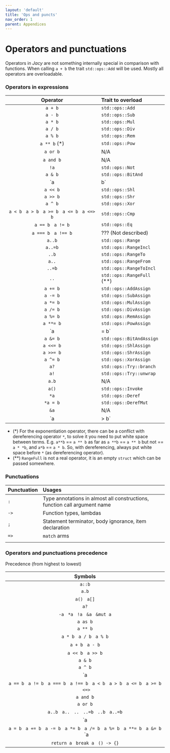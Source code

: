 ```yaml
---
layout: 'default'
title: 'Ops and puncts'
nav_order: 1
parent: Appendices
---
```


# Operators and punctuations

Operators in _Jacy_ are not something internally special in comparison with
functions. When calling `a + b` the trait `std::ops::Add` will be used. Mostly
all operators are overloadable.

### Operators in expressions

| Operator | Trait to overload |
| :------: | :---------------- |
| `a + b` | `std::ops::Add` |
| `a - b` | `std::ops::Sub` |
| `a * b` | `std::ops::Mul` |
| `a / b` | `std::ops::Div` |
| `a % b` | `std::ops::Rem` |
| `a ** b` (\*) | `std::ops::Pow` |
| `a or b` | N/A |
| `a and b` | N/A |
| `!a` | `std::ops::Not` |
| `a & b` | `std::ops::BitAnd` |
| `a | b` | `std::ops::BitOr` |
| `a << b` | `std::ops::Shl` |
| `a >> b` | `std::ops::Shr` |
| `a ^ b` | `std::ops::Xor` |
| `a < b` &nbsp; `a > b` &nbsp; `a >= b` &nbsp; `a <= b` &nbsp; `a <=> b` | `std::ops::Cmp` |
| `a == b` &nbsp; `a != b` | `std::ops::Eq` |
| `a === b` &nbsp; `a !== b` | ??? (Not described) |
| `a..b` | `std::ops::Range` |
| `a..=b` | `std::ops::RangeIncl` |
| `..b` | `std::ops::RangeTo` |
| `a..` | `std::ops::RangeFrom` |
| `..=b` | `std::ops::RangeToIncl` |
| `..` | `std::ops::RangeFull` (\*\*) |
| `a += b` | `std::ops::AddAssign` |
| `a -= b` | `std::ops::SubAssign` |
| `a *= b` | `std::ops::MulAssign` |
| `a /= b` | `std::ops::DivAssign` |
| `a %= b` | `std::ops::RemAssign` |
| `a **= b` | `std::ops::PowAssign` |
| `a |= b` | `std::ops::BitOrAssign` |
| `a &= b` | `std::ops::BitAndAssign` |
| `a <<= b` | `std::ops::ShlAssign` |
| `a >>= b` | `std::ops::ShrAssign` |
| `a ^= b` | `std::ops::XorAssign` |
| `a?` | `std::ops::Try::branch` |
| `a!` | `std::ops::Try::unwrap` |
| `a.b` | N/A |
| `a()` | `std::ops::Invoke` |
| `*a` | `std::ops::Deref` |
| `*a = b` | `std::ops::DerefMut` |
| `&a` | N/A |
| `a |> b` | N/A |

* (\*) For the exponentiation operator, there can be a conflict with
  dereferencing operator `*`, to solve it you need to put white space between
  terms. E.g. `a**b` == `a ** b` as far as `a **b` == `a ** b` but not == `a *
  *b`, and `a*b` == `a * b`. So, with dereferencing, always put white space
  before `*` (as dereferencing operator).
* (\*\*) `RangeFull` is not a real operator, it is an empty `struct` which can
  be passed somewhere.

### Punctuations

| Punctuation | Usages |
| :--- | :--- |
| `:` | Type annotations in almost all constructions, function call argument name |
| `->` | Function types, lambdas |
| `;` | Statement terminator, body ignorance, item declaration |
| `=>` | `match` arms |
|  |  |


### Operators and punctuations precedence

Precedence (from highest to lowest)

| Symbols |
| :-----: |
| `a::b` |
| `a.b` |
| `a()` &nbsp; `a[]` |
| `a?` |
| `-a` &nbsp; `*a` &nbsp; `!a` &nbsp; `&a` &nbsp; `&mut a` |
| `a as b` |
| `a ** b` |
| `a * b` &nbsp; `a / b` &nbsp; `a % b` |
| `a + b` &nbsp; `a - b` |
| `a << b` &nbsp; `a >> b` |
| `a & b` |
| `a ^ b` |
| `a | b` |
| `a == b` &nbsp; `a != b` &nbsp; `a === b` &nbsp; `a !== b` &nbsp; `a < b` &nbsp; `a > b` &nbsp; `a <= b` &nbsp; `a >= b` &nbsp; `<=>` |
| `a and b` |
| `a or b` |
| `a..b` &nbsp; `a..` &nbsp; `..` &nbsp; `..=b` &nbsp; `..b` &nbsp; `a..=b` |
| `a |> b` |
| `a = b` &nbsp; `a += b` &nbsp; `a -= b` &nbsp; `a *= b` &nbsp; `a /= b` &nbsp; `a %= b` &nbsp; `a **= b` &nbsp; `a &= b` &nbsp; `a |= b` &nbsp; `a ^= b` &nbsp; `a <<= b` &nbsp; `a >>= b` |
| `return a` &nbsp; `break a` &nbsp; `() -> {}` |
